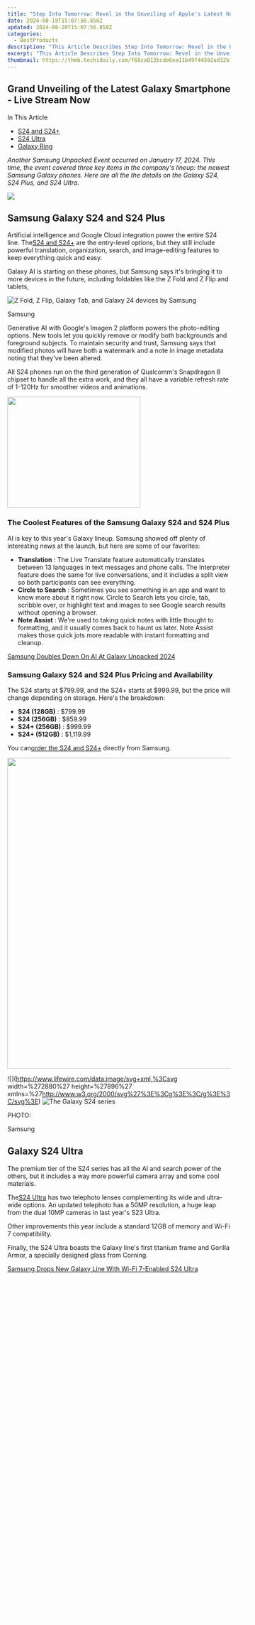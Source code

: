 ```yaml
---
title: "Step Into Tomorrow: Revel in the Unveiling of Apple's Latest Handheld Masterpiece"
date: 2024-08-19T15:07:56.858Z
updated: 2024-08-20T15:07:56.858Z
categories:
  - BestProducts
description: "This Article Describes Step Into Tomorrow: Revel in the Unveiling of Apple's Latest Handheld Masterpiece"
excerpt: "This Article Describes Step Into Tomorrow: Revel in the Unveiling of Apple's Latest Handheld Masterpiece"
thumbnail: https://thmb.techidaily.com/f68ca812bcde6ea11b49f44592ad32b754408fad9ec2378e7166d9ec2c6bf6c4.jpg
---
```


## Grand Unveiling of the Latest Galaxy Smartphone - Live Stream Now

 In This Article

* [S24 and S24+](https://www.lifewire.com/#toc-samsung-galaxy-s24-and-s24-plus)
* [S24 Ultra](https://www.lifewire.com/#toc-galaxy-s24-ultra)
* [Galaxy Ring](https://www.lifewire.com/#toc-the-galaxy-ring)

 _Another Samsung Unpacked Event occurred on January 17, 2024\. This time, the event covered three key items in the company's lineup: the newest Samsung Galaxy phones. Here are all the the details on the Galaxy S24, S24 Plus, and S24 Ultra._

<!-- affiliate ads begin -->
<a href="https://shop.systoolsgroup.com/affiliate.php?ACCOUNT=SYSTOOBY&AFFILIATE=108875&PATH=https%3A%2F%2Fwww.systoolsgroup.com%3FAFFILIATE%3D108875%26RESOURCE%3D%2BSysTools%2BPDF%2BUnlocker"><img src="https://www.systoolsgroup.com/box/pdf-unlocker.png" border="0"></a>
<!-- affiliate ads end -->
## Samsung Galaxy S24 and S24 Plus

 Artificial intelligence and Google Cloud integration power the entire S24 line. The[S24 and S24+](https://www.lifewire.com/samsung-galaxy-s24-7964194) are the entry-level options, but they still include powerful translation, organization, search, and image-editing features to keep everything quick and easy.

 Galaxy AI is starting on these phones, but Samsung says it's bringing it to more devices in the future, including foldables like the Z Fold and Z Flip and tablets,

![Z Fold, Z Flip, Galaxy Tab, and Galaxy 24 devices by Samsung](https://www.lifewire.com/thmb/ph0bgMizYzTv5loBL9A-fipQ3qc=/960x0/filters:no_upscale():max_bytes(200000):strip_icc():format(webp)/Samsung-Galaxy-AI-products-2c855edca4d44ce49a2635bc570e42de.jpg)

Samsung

 Generative AI with Google's Imagen 2 platform powers the photo-editing options. New tools let you quickly remove or modify both backgrounds and foreground subjects. To maintain security and trust, Samsung says that modified photos will have both a watermark and a note in image metadata noting that they've been altered.

 All S24 phones run on the third generation of Qualcomm's Snapdragon 8 chipset to handle all the extra work, and they all have a variable refresh rate of 1-120Hz for smoother videos and animations.

<!-- affiliate ads begin -->
<a href="https://united.elfm.net/c/5597632/748964/4704" target="_top" id="748964"><img src="//a.impactradius-go.com/display-ad/4704-748964" border="0" alt="" width="300" height="250"/></a><img height="0" width="0" src="https://united.elfm.net/i/5597632/748964/4704" style="position:absolute;visibility:hidden;" border="0" />
<!-- affiliate ads end -->
### The Coolest Features of the Samsung Galaxy S24 and S24 Plus

 AI is key to this year's Galaxy lineup. Samsung showed off plenty of interesting news at the launch, but here are some of our favorites:

* **Translation** : The Live Translate feature automatically translates between 13 languages in text messages and phone calls. The Interpreter feature does the same for live conversations, and it includes a split view so both participants can see everything.
* **Circle to Search** : Sometimes you see something in an app and want to know more about it right now. Circle to Search lets you circle, tab, scribble over, or highlight text and images to see Google search results without opening a browser.
* **Note Assist** : We're used to taking quick notes with little thought to formatting, and it usually comes back to haunt us later. Note Assist makes those quick jots more readable with instant formatting and cleanup.

[Samsung Doubles Down On AI At Galaxy Unpacked 2024](https://www.lifewire.com/samsung-ai-galaxy-unpacked-2024-8430782)

### Samsung Galaxy S24 and S24 Plus Pricing and Availability

 The S24 starts at $799.99, and the S24+ starts at $999.99, but the price will change depending on storage. Here's the breakdown:

* **S24 (128GB)** : $799.99
* **S24 (256GB)** : $859.99
* **S24+ (256GB)** : $999.99
* **S24+ (512GB)** : $1,119.99

 You can[order the S24 and S24+](https://shop-links.co/link/?exclusive=1&publisher_slug=itechdaily19598&url=https%3A%2F%2Fwww.samsung.com%2Fus%2Fsmartphones%2Fgalaxy-s24%2Fbuy%2Fgalaxy-s24-plus-512gb-unlocked-sm-s926ulbexaa%2F) directly from Samsung.

<!-- affiliate ads begin -->
<a href="https://unicoeye.pxf.io/c/5597632/2084396/18498" target="_top" id="2084396"><img src="//a.impactradius-go.com/display-ad/18498-2084396" border="0" alt="" width="1920" height="700"/></a><img height="0" width="0" src="https://imp.pxf.io/i/5597632/2084396/18498" style="position:absolute;visibility:hidden;" border="0" />
<!-- affiliate ads end -->
![](<https://www.lifewire.com/data:image/svg+xml,%3Csvg> width=%272880%27 height=%27896%27 xmlns=%27<http://www.w3.org/2000/svg%27%3E%3Cg%3E%3C/g%3E%3C/svg%3E>) ![The Galaxy S24 series](https://www.lifewire.com/thmb/H8-QOm52O_whCuEeJB99b-JlfD0=/1500x0/filters:no_upscale():max_bytes(200000):strip_icc():format(webp)/Galaxy-S24-series-side-8dcbaec3364645939e41673b77364f49.jpg)

 PHOTO:

Samsung

## Galaxy S24 Ultra

 The premium tier of the S24 series has all the AI and search power of the others, but it includes a way more powerful camera array and some cool materials.

 The[S24 Ultra](https://www.lifewire.com/samsung-galaxy-s24-ultra-7964195) has two telephoto lenses complementing its wide and ultra-wide options. An updated telephoto has a 50MP resolution, a huge leap from the dual 10MP cameras in last year's S23 Ultra.

 Other improvements this year include a standard 12GB of memory and Wi-Fi 7 compatibility.

 Finally, the S24 Ultra boasts the Galaxy line's first titanium frame and Gorilla Armor, a specially designed glass from Corning.

[Samsung Drops New Galaxy Line With Wi-Fi 7-Enabled S24 Ultra](https://www.lifewire.com/samsung-galaxy-s24-line-with-wi-fi-7-8426902)

<!-- affiliate ads begin -->
<span id="1793213">
					<video width="1080" height="1620" style="cursor:pointer"
           poster="//a.impactradius-go.com/display-clicktoplayimage/1793213.jpeg"
           onclick="if(!this.playClicked){this.play();this.setAttribute('controls',true);this.playClicked=true;}">
	   <source src="//a.impactradius-go.com/display-ad/19135-1793213">
	   <img src="//a.impactradius-go.com/display-clicktoplayimage/1793213.jpeg" style="border: none; height: 100%; width: 100%; object-fit: contain">
	</video>
	<div style="width:1080px;text-align:center"><a href="javascript:window.open(decodeURIComponent('https%3A%2F%2Ftinyland.pxf.io%2Fc%2F5597632%2F1793213%2F19135'), '_blank');void(0);">Click here</a></div>
</span>
<img height="0" width="0" src="https://imp.pxf.io/i/5597632/1793213/19135" style="position:absolute;visibility:hidden;" border="0" />
<!-- affiliate ads end -->
### The Coolest Features of the S24 Ultra

 The S24 Ultra has many of the same features as the S24 and S24+, but it has some things all its own. Here are our favorites:

* **All the cameras** : The S24 Ultra boasts five lenses with a fleet of new features, like better stabilization, 5x optical zoom, and up to 100x magnification.
* **Big pixels** : Pixels on the S24 Ultra are 60% bigger than the ones in the S23 Ultra. This update makes low-light photos look better.
* **Titanium** : Apple used titanium for the iPhone 15 Pro, and now it's Samsung's turn. This material is tough, light, and looks great. We also like the colors, which branch out from different brightnesses of metal to include purple, yellow, green, blue, and orange.
* **Gorilla Armor** : This new glass from Corning promises both protection from scratches and better visibility.

[Samsung Taps Corning's New Gorilla Glass for Galaxy S24 Series](https://www.lifewire.com/samsung-corning-gorilla-armor-galaxy-s24-8430937)

### Galaxy S24 Ultra Pricing and Availability

 The S24 Ultra starts at $1,299.99, but the price will change depending on storage. Here's the breakdown:

* **256GB** : $1,299.99
* **512GB** : $1,419.99
* **1TB** : $1,659.99

 You can[order the Galaxy S24 Ultra](https://shop-links.co/link/?exclusive=1&publisher_slug=itechdaily19598&url=https%3A%2F%2Fwww.samsung.com%2Fus%2Fsmartphones%2Fgalaxy-s24-ultra%2Fbuy%2Fgalaxy-s24-ultra-512gb-unlocked-sm-s928uzkfxaa%2F) from Samsung.

<!-- affiliate ads begin -->
<a href="https://ukaidot.sjv.io/c/5597632/1793237/19578" target="_top" id="1793237"><img src="//a.impactradius-go.com/display-ad/19578-1793237" border="0" alt="" width="1200" height="1200"/></a><img height="0" width="0" src="https://imp.pxf.io/i/5597632/1793237/19578" style="position:absolute;visibility:hidden;" border="0" />
<!-- affiliate ads end -->
## The Galaxy Ring

 Samsung revealed no details about the[Galaxy Ring](https://www.lifewire.com/samsung-galaxy-ring-8431146) at the Unpacked on January 17, but it did confirm that it exists and showed a picture. It may be out by the end of the year, and we expect more details soon.

<!-- affiliate ads begin -->
<a href="https://secure.2checkout.com/order/checkout.php?PRODS=4727541&QTY=1&AFFILIATE=108875&CART=1"><img src="https://secure.avangate.com/images/merchant/5f4f7141b65a730b4efb0e0d51f63e94/products/copy_copy_forexrobotronbox.gif" border="0">Forex Robotron Gold Package</a>
<!-- affiliate ads end -->
![The Samsung Galaxy Ring at Unpacked on January 17](https://www.lifewire.com/thmb/XOn6Op1FOwrrBB4DZC-JI2v8zjg=/960x0/filters:no_upscale():max_bytes(200000):strip_icc():format(webp)/Galaxy-Ring-8ce01a84a53c4c0596485ebde10aea04.jpg)

Samsung

 The ring in the image they showed was gloss black, and it looked to have three clusters of sensors on the inside. We expect it to have many of the health features of the Galaxy Watch 6, which means they could measure heart rate, blood oxygen, sleep, menstrual cycles, BMI, body fat, and more.

<ins class="adsbygoogle"
     style="display:block"
     data-ad-format="autorelaxed"
     data-ad-client="ca-pub-7571918770474297"
     data-ad-slot="1223367746"></ins>



<ins class="adsbygoogle"
     style="display:block"
     data-ad-client="ca-pub-7571918770474297"
     data-ad-slot="8358498916"
     data-ad-format="auto"
     data-full-width-responsive="true"></ins>

<span class="atpl-alsoreadstyle">Also read:</span>
<div><ul>
<li><a href="https://some-knowledge.techidaily.com/new-hdtvs-future-in-focus-new-samsung-ubd-k8500-insights/"><u>[New] HDTV's Future in Focus - New Samsung UBD-K8500 Insights</u></a></li>
<li><a href="https://fox-access.techidaily.com/new-in-2024-color-reversal-making-blacks-from-whites/"><u>[New] In 2024, Color Reversal  Making Blacks From Whites</u></a></li>
<li><a href="https://youtube-web.techidaily.com/n-2024-tips-for-inserting-captions-in-youtube-videos/"><u>[New] In 2024, Tips for Inserting Captions in YouTube Videos</u></a></li>
<li><a href="https://extra-guidance.techidaily.com/new-pinnaclepix-z7-pro-elevate-your-photos-dimensions/"><u>[New] PinnaclePix Z7 Pro  Elevate Your Photo's Dimensions</u></a></li>
<li><a href="https://some-guidance.techidaily.com/new-usb-c-vision-the-new-standard-in-monitors-hp-envy-27/"><u>[New] USB-C Vision  The New Standard in Monitors - HP Envy 27</u></a></li>
<li><a href="https://extra-information.techidaily.com/updated-androidiphones-finest-top-10-cost-effective-image-enhancers-ranked/"><u>[Updated] Android/iPhone's Finest – Top 10 Cost-Effective Image Enhancers Ranked</u></a></li>
<li><a href="https://extra-lessons.techidaily.com/2024-approved-ace-tiktok-live-leveraging-zoom-capabilities/"><u>2024 Approved  Ace TikTok Live  Leveraging Zoom Capabilities</u></a></li>
<li><a href="https://instagram-clips.techidaily.com/2024-approved-the-ultimate-guide-to-enhancing-post-reach-via-hashtags-on-instagram/"><u>2024 Approved  The Ultimate Guide to Enhancing Post Reach via Hashtags on Instagram</u></a></li>
<li><a href="https://some-tips.techidaily.com/2024-approved-ultimate-tutorial-on-precise-audioshifting/"><u>2024 Approved  Ultimate Tutorial on Precise Audioshifting</u></a></li>
<li><a href="https://tech-recovery.techidaily.com/aol-email-service-outage-identifying-the-root-cause-your-guide/"><u>AOL Email Service Outage: Identifying the Root Cause - Your Guide</u></a></li>
<li><a href="https://tech-recovery.techidaily.com/best-pick-7-alarm-clock-apps-youll-love/"><u>Best Pick: 7 Alarm Clock Apps You'll Love</u></a></li>
<li><a href="https://buynow-marvelous.techidaily.com/boosting-laptop-efficiency-through-cpu-enhancement/"><u>Boosting Laptop Efficiency Through CPU Enhancement</u></a></li>
<li><a href="https://youtube-zero.techidaily.com/-platform-streaming-techniques-from-youtube-to-30plus-platforms-for-2024/"><u>Cross-Platform Streaming Techniques  From YouTube to 30+ Platforms for 2024</u></a></li>
<li><a href="https://tech-recovery.techidaily.com/discover-the-best-imessage-gaming-trends-the-top-7-picks/"><u>Discover the Best iMessage Gaming Trends : The Top 7 Picks!</u></a></li>
<li><a href="https://tech-recovery.techidaily.com/dual-storage-mastery-how-to-delete-icloud-images-and-keep-them-intact-on-iphone/"><u>Dual-Storage Mastery: How to Delete iCloud Images and Keep Them Intact on iPhone</u></a></li>
<li><a href="https://tech-recovery.techidaily.com/effective-solutions-to-reestablish-connection-with-your-stadia-headset/"><u>Effective Solutions to Reestablish Connection with Your Stadia Headset</u></a></li>
<li><a href="https://tech-recovery.techidaily.com/eliminating-missing-ksuserdll-errors-with-easy-troubleshooting-tips/"><u>Eliminating Missing ksuser.dll Errors with Easy Troubleshooting Tips</u></a></li>
<li><a href="https://tech-recovery.techidaily.com/excellent-choices-in-collective-online-video-calls/"><u>Excellent Choices in Collective Online Video Calls</u></a></li>
<li><a href="https://tech-recovery.techidaily.com/explore-the-best-lgbtq-content-available-on-netflix-this-july-2024/"><u>Explore the Best LGBTQ Content Available on Netflix This July 2024</u></a></li>
<li><a href="https://tech-recovery.techidaily.com/find-your-dream-ipad-at-discounted-prices-right-now/"><u>Find Your Dream iPad at Discounted Prices Right Now</u></a></li>
<li><a href="https://tech-recovery.techidaily.com/find-your-perfect-wake-up-call-with-these-top-7-alarm-clocks/"><u>Find Your Perfect Wake-Up Call with These Top 7 Alarm Clocks</u></a></li>
<li><a href="https://tech-recovery.techidaily.com/guide-to-securely-adding-your-email-address-for-priority-delivery/"><u>Guide to Securely Adding Your Email Address for Priority Delivery</u></a></li>
<li><a href="https://tech-recovery.techidaily.com/how-to-enhance-your-homes-digital-television-signal-with-a-diy-indoor-antenna/"><u>How to Enhance Your Home's Digital Television Signal with a DIY Indoor Antenna</u></a></li>
<li><a href="https://tech-recovery.techidaily.com/is-there-a-psn-service-interruption-or-are-you-facing-connectivity-problems/"><u>Is There A PSN Service Interruption, Or Are You Facing Connectivity Problems?</u></a></li>
<li><a href="https://extra-hints.techidaily.com/key-pages-to-acquire-text-styling-assets/"><u>Key Pages to Acquire Text Styling Assets</u></a></li>
<li><a href="https://tech-recovery.techidaily.com/maximizing-battery-lifespan-a-walkthrough-of-windows-10s-energy-monitoring-capabilities/"><u>Maximizing Battery Lifespan: A Walkthrough of Windows 10'S Energy Monitoring Capabilities</u></a></li>
<li><a href="https://tech-recovery.techidaily.com/must-watch-max-documentaries-in-july-2024-our-list/"><u>Must-Watch Max Documentaries in July 2024 - Our List</u></a></li>
<li><a href="https://tech-recovery.techidaily.com/navigate-the-maze-of-car-audio-encryption-learn-how-to-find-your-radio-security-code-easily/"><u>Navigate the Maze of Car Audio Encryption – Learn How to Find Your Radio Security Code Easily!</u></a></li>
<li><a href="https://tech-recovery.techidaily.com/protecting-your-mail-app-on-macos-a-step-by-step-guide-to-creating-safe-senders-lists/"><u>Protecting Your Mail App on macOS: A Step-by-Step Guide to Creating Safe Senders Lists</u></a></li>
<li><a href="https://tech-recovery.techidaily.com/protecting-your-presence-how-to-modify-passwords-in-the-updated-twitter-experience/"><u>Protecting Your Presence: How to Modify Passwords in the Updated Twitter Experience</u></a></li>
<li><a href="https://tech-recovery.techidaily.com/ps5-multiplayer-setup-tips-for-effortless-game-sessions-with-loved-ones/"><u>PS5 Multiplayer Setup: Tips for Effortless Game Sessions with Loved Ones</u></a></li>
<li><a href="https://tech-recovery.techidaily.com/seamless-tech-hacks-how-to-perform-screen-reflection-on-an-lg-display/"><u>Seamless Tech Hacks: How to Perform Screen Reflection on an LG Display</u></a></li>
<li><a href="https://tech-recovery.techidaily.com/secure-your-mobile-identity-prevent-android-number-sharing-online/"><u>Secure Your Mobile Identity: Prevent Android Number Sharing Online</u></a></li>
<li><a href="https://tech-recovery.techidaily.com/step-by-step-guide-how-to-turn-on-and-utilize-the-quick-access-finder-panel/"><u>Step-by-Step Guide: How to Turn On and Utilize the Quick Access Finder Panel</u></a></li>
<li><a href="https://tech-recovery.techidaily.com/step-by-step-process-of-creating-your-own-gmail-disguise-address/"><u>Step-by-Step Process of Creating Your Own Gmail Disguise Address</u></a></li>
<li><a href="https://tech-recovery.techidaily.com/tapping-into-technology-deals-for-students-how-to-access-microsoft-discounted-rates/"><u>Tapping Into Technology Deals for Students: How to Access Microsoft Discounted Rates</u></a></li>
<li><a href="https://tech-recovery.techidaily.com/the-best-smartwatch-apps-for-android/"><u>The Best Smartwatch Apps for Android</u></a></li>
<li><a href="https://tech-recovery.techidaily.com/the-ultimate-tips-for-boosting-indoor-digital-broadcast-quality-with-an-antenna/"><u>The Ultimate Tips for Boosting Indoor Digital Broadcast Quality with an Antenna</u></a></li>
<li><a href="https://tech-recovery.techidaily.com/troubleshooting-techniques-for-the-not-found-avcodecdll-error/"><u>Troubleshooting Techniques for the Not Found Avcodec.dll Error</u></a></li>
<li><a href="https://tech-recovery.techidaily.com/twitch-account-security-boost-a-step-by-step-guide-on-activating-two-factor-authentication/"><u>Twitch Account Security Boost: A Step-by-Step Guide on Activating Two-Factor Authentication</u></a></li>
<li><a href="https://common-error.techidaily.com/ultimate-fix-guide-to-the-frustrating-windows-10-update-error-0x80070541/"><u>Ultimate Fix Guide to the Frustrating Windows 10 Update Error 0X80070541</u></a></li>
<li><a href="https://tech-recovery.techidaily.com/ultimate-fixes-for-shaky-and-fluctuating-displays-on-your-microsoft-surface-pro/"><u>Ultimate Fixes for Shaky & Fluctuating Displays on Your Microsoft Surface Pro</u></a></li>
<li><a href="https://tech-recovery.techidaily.com/ultimate-strategies-to-correct-code-43-malfunctions/"><u>Ultimate Strategies to Correct Code 43 Malfunctions</u></a></li>
<li><a href="https://tech-recovery.techidaily.com/uncover-hidden-gems-a-selection-of-the-greatest-80s-films-for-modern-screening/"><u>Uncover Hidden Gems: A Selection of the Greatest '80S Films for Modern Screening</u></a></li>
<li><a href="https://tech-recovery.techidaily.com/understanding-atandts-cellular-data-roaming-rules-and-costs/"><u>Understanding AT&T's Cellular Data Roaming Rules and Costs</u></a></li>
<li><a href="https://tech-recovery.techidaily.com/unlock-efficiency-with-macbook-airs-fullscreen-mode-learn-how/"><u>Unlock Efficiency with MacBook Air's Fullscreen Mode - Learn How!</u></a></li>
<li><a href="https://tech-recovery.techidaily.com/unmasking-hidden-treasures-methods-for-exposing-concealed-iphone-applications/"><u>Unmasking Hidden Treasures: Methods for Exposing Concealed iPhone Applications</u></a></li>
<li><a href="https://video-creation-software.techidaily.com/updated-2024-approved-bring-your-ideas-to-life-top-online-stop-motion-tools/"><u>Updated 2024 Approved Bring Your Ideas to Life Top Online Stop Motion Tools</u></a></li>
</ul></div>
